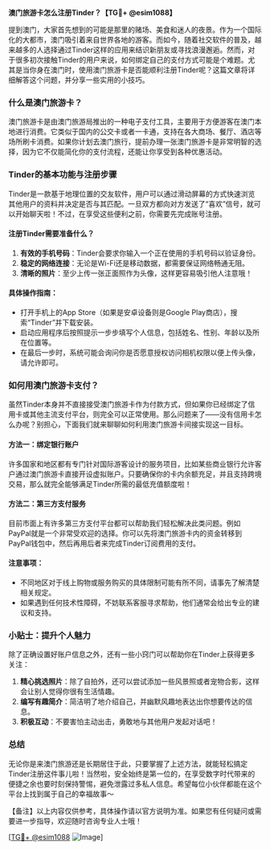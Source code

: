 **澳门旅游卡怎么注册Tinder？【TG💪+ @esim1088】**

提到澳门，大家首先想到的可能是那里的赌场、美食和迷人的夜景。作为一个国际化的大都市，澳门吸引着来自世界各地的游客。而如今，随着社交软件的普及，越来越多的人选择通过Tinder这样的应用来结识新朋友或寻找浪漫邂逅。然而，对于很多初次接触Tinder的用户来说，如何绑定自己的支付方式可能是个难题。尤其是当你身在澳门时，使用澳门旅游卡是否能顺利注册Tinder呢？这篇文章将详细解答这个问题，并分享一些实用的小技巧。

### 什么是澳门旅游卡？

澳门旅游卡是由澳门旅游局推出的一种电子支付工具，主要用于方便游客在澳门本地进行消费。它类似于国内的公交卡或者一卡通，支持在各大商场、餐厅、酒店等场所刷卡消费。如果你计划去澳门旅行，提前办理一张澳门旅游卡是非常明智的选择，因为它不仅能简化你的支付流程，还能让你享受到各种优惠活动。

### Tinder的基本功能与注册步骤

Tinder是一款基于地理位置的交友软件，用户可以通过滑动屏幕的方式快速浏览其他用户的资料并决定是否与其匹配。一旦双方都向对方发送了“喜欢”信号，就可以开始聊天啦！不过，在享受这些便利之前，你需要先完成账号注册。

#### 注册Tinder需要准备什么？
1. **有效的手机号码**：Tinder会要求你输入一个正在使用的手机号码以验证身份。
2. **稳定的网络连接**：无论是Wi-Fi还是移动数据，都需要保证网络畅通无阻。
3. **清晰的照片**：至少上传一张正面照作为头像，这样更容易吸引他人注意哦！

#### 具体操作指南：
- 打开手机上的App Store（如果是安卓设备则是Google Play商店），搜索“Tinder”并下载安装。
- 启动应用程序后按照提示一步步填写个人信息，包括姓名、性别、年龄以及所在位置等。
- 在最后一步时，系统可能会询问你是否愿意授权访问相机权限以便上传头像，请允许即可。

### 如何用澳门旅游卡支付？

虽然Tinder本身并不直接接受澳门旅游卡作为付款方式，但如果你已经绑定了信用卡或其他主流支付平台，则完全可以正常使用。那么问题来了——没有信用卡怎么办呢？别担心，下面我们就来聊聊如何利用澳门旅游卡间接实现这一目标。

#### 方法一：绑定银行账户
许多国家和地区都有专门针对国际游客设计的服务项目，比如某些商业银行允许客户通过澳门旅游卡直接开设虚拟账户。只要确保你的卡内余额充足，并且支持跨境交易，那么就完全能够满足Tinder所需的最低充值额度啦！

#### 方法二：第三方支付服务
目前市面上有许多第三方支付平台都可以帮助我们轻松解决此类问题。例如PayPal就是一个非常受欢迎的选择。你可以先将澳门旅游卡内的资金转移到PayPal钱包中，然后再用后者来完成Tinder订阅费用的支付。

#### 注意事项：
- 不同地区对于线上购物或服务购买的具体限制可能有所不同，请事先了解清楚相关规定。
- 如果遇到任何技术性障碍，不妨联系客服寻求帮助，他们通常会给出专业的建议和支持。

### 小贴士：提升个人魅力

除了正确设置好账户信息之外，还有一些小窍门可以帮助你在Tinder上获得更多关注：

1. **精心挑选照片**：除了自拍外，还可以尝试添加一些风景照或者宠物合影，这样会让别人觉得你很有生活情趣。
2. **编写有趣简介**：简洁明了地介绍自己，并幽默风趣地表达出你想要传达的信息。
3. **积极互动**：不要害怕主动出击，勇敢地与其他用户发起对话吧！

### 总结

无论你是来澳门旅游还是长期居住于此，只要掌握了上述方法，就能轻松搞定Tinder注册这件事儿啦！当然啦，安全始终是第一位的，在享受数字时代带来的便捷之余也要时刻保持警惕，避免泄露过多私人信息。希望每位小伙伴都能在这个平台上找到属于自己的幸福故事～ 

【备注】以上内容仅供参考，具体操作请以官方说明为准。如果您有任何疑问或需要进一步指导，欢迎随时咨询专业人士哦！

[[TG💪+ @esim1088](https://t.me/s/esim1088) ![Image](https://i.postimg.cc/4NQfJmqS/Snipaste-2025-05-13-00-14-12.png)]